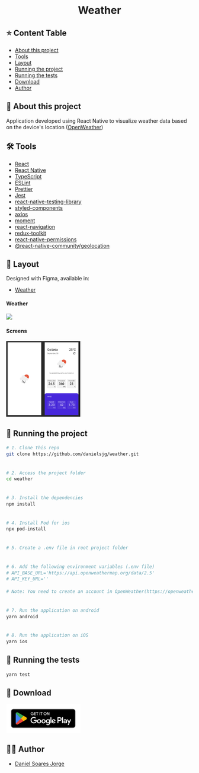 <h1 align="center">Weather</h1>

## ⭐ Content Table

- [About this project](#-about-this-project)
- [Tools](#-tools)
- [Layout](#-layout)
- [Running the project](#-running-the-project)
- [Running the tests](#-running-the-tests)
- [Download](#-download)
- [Author](#-author)


## 📄 About this project

Application developed using React Native to visualize weather data based on the device's location (<a href="https://openweathermap.org/api">OpenWeather</a>)


## 🛠 Tools

- [React](https://pt-br.reactjs.org/)
- [React Native](https://reactnative.dev/)
- [TypeScript](https://www.typescriptlang.org/)
- [ESLint](https://github.com/eslint/eslint)
- [Prettier](https://github.com/prettier/prettier)
- [Jest](https://github.com/facebook/jest)
- [react-native-testing-library](https://github.com/callstack/react-native-testing-library)
- [styled-components](https://github.com/styled-components/styled-components)
- [axios](https://github.com/axios/axios)
- [moment](https://github.com/moment/moment)
- [react-navigation](https://github.com/react-navigation/react-navigation)
- [redux-toolkit](https://github.com/reduxjs/redux-toolkit)
- [react-native-permissions](https://github.com/zoontek/react-native-permissions)
- [@react-native-community/geolocation](https://github.com/michalchudziak/react-native-geolocation)




## 🎨 Layout

Designed with Figma, available in:

- [Weather](https://www.figma.com/file/yBnBPJIsYtSZG5V3PrkKMA/Weather?node-id=0%3A1)


#### Weather

<img src="https://github.com/danielsjg/weather/blob/master/files/weather.gif" width="200">


#### Screens

<img src="https://raw.githubusercontent.com/danielsjg/weather/main/files/weather.png" width="200">


## 🚀 Running the project

```bash
# 1. Clone this repo
git clone https://github.com/danielsjg/weather.git


# 2. Access the project folder
cd weather


# 3. Install the dependencies
npm install


# 4. Install Pod for ios
npx pod-install


# 5. Create a .env file in root project folder


# 6. Add the following environment variables (.env file)
# API_BASE_URL='https://api.openweathermap.org/data/2.5'
# API_KEY_URL=''

# Note: You need to create an account in OpenWeather(https://openweathermap.org/api) and create an API key.


# 7. Run the application on android
yarn android


# 8. Run the application on iOS
yarn ios
```


## 📝 Running the tests

```bash
yarn test
```


## 📱 Download
<a href="https://play.google.com/store/apps/details?id=org.danielsj.weather"><img src="https://raw.githubusercontent.com/danielsjg/weather/master/files/google-play-badge.png" width="200"></a>


## 👨‍💻 Author

- [Daniel Soares Jorge](https://github.com/danielsjg)
